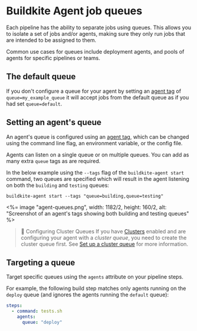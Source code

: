 # Buildkite Agent job queues

Each pipeline has the ability to separate jobs using queues. This allows you to isolate a set of jobs and/or agents, making sure they only run jobs that are intended to be assigned to them.

Common use cases for queues include deployment agents, and pools of agents for specific pipelines or teams.


## The default queue

If you don't configure a queue for your agent by setting an [agent tag](/docs/agent/v3/cli-start#setting-tags) of `queue=my_example_queue` it will accept jobs from the default queue as if you had set `queue=default`.

## Setting an agent's queue

An agent's queue is configured using an [agent tag](/docs/agent/v3/cli-start#setting-tags), which can be changed using the command line flag, an environment variable, or the config file.

Agents can listen on a single queue or on multiple queues. You can add as many extra `queue` tags as are required.

In the below example using the `--tags` flag of the `buildkite-agent start` command, two queues are specified which will result in the agent listening on both the `building` and `testing` queues:

```
buildkite-agent start --tags "queue=building,queue=testing"
```

<%= image "agent-queues.png", width: 1182/2, height: 160/2, alt: "Screenshot of an agent's tags showing both building and testing queues" %>

>🚧 Configuring Cluster Queues
>If you have [Clusters](/docs/agent/clusters) enabled and are configuring your agent with a _cluster queue_, you need to create the cluster queue first. See [Set up a cluster queue](/docs/agent/clusters#set-up-a-cluster-set-up-queues) for more information.

## Targeting a queue

Target specific queues using the `agents` attribute on your pipeline steps.

For example, the following build step matches only agents running on the `deploy` queue (and ignores the agents running the `default` queue):

```yaml
steps:
  - command: tests.sh
    agents:
      queue: "deploy"
```
